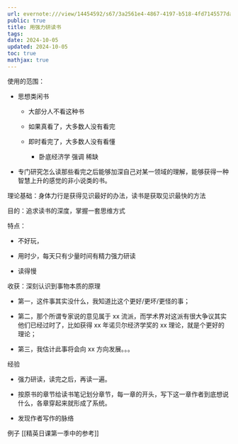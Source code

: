 ```yaml
---
url: evernote:///view/14454592/s67/3a2561e4-4867-4197-b518-4fd7145577da/3a2561e4-4867-4197-b518-4fd7145577da/
public: true
title: 用强力研读书
tags:
date: 2024-10-05
updated: 2024-10-05
toc: true
mathjax: true
---
```


使用的范围：

  + 思想类闲书

    + 大部分人不看这种书

    + 如果真看了，大多数人没有看完

    + 即时看完了，大多数人没有看懂

      + 卧底经济学 强调 稀缺

  + 专门研究怎么读那些看完之后能够加深自己对某一领域的理解，能够获得一种智慧上升的感觉的非小说类的书。

理论基础：身体力行是获得见识最好的办法，读书是获取见识最快的方法

目的：追求读书的深度，掌握一套思维方式

特点：

  + 不好玩，

  + 用时少，每天只有少量时间有精力强力研读

  + 读得慢

收获：深刻认识到事物本质的原理

  + 第一，这件事其实没什么，我知道比这个更好/更坏/更怪的事；

  + 第二，那个所谓专家说的意见属于 xx 流派，而学术界对这派有很大争议其实他们已经过时了，比如获得 xx 年诺贝尔经济学奖的 xx 理论，就是个更好的理论；

  + 第三，我估计此事将会向 xx 方向发展。。。

经验

  + 强力研读，读完之后，再读一遍。

  + 按原书的章节给读书笔记划分章节，每一章的开头，写下这一章作者到底想说什么，各章穿起来就形成了系统。

  + 发现作者写作的脉络

例子 [[精英日课第一季中的参考]]


